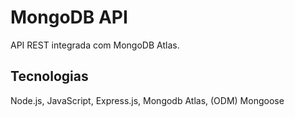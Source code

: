 # MongoDB API
API REST integrada com MongoDB Atlas.

## Tecnologias
Node.js, JavaScript, Express.js, Mongodb Atlas, (ODM) Mongoose
